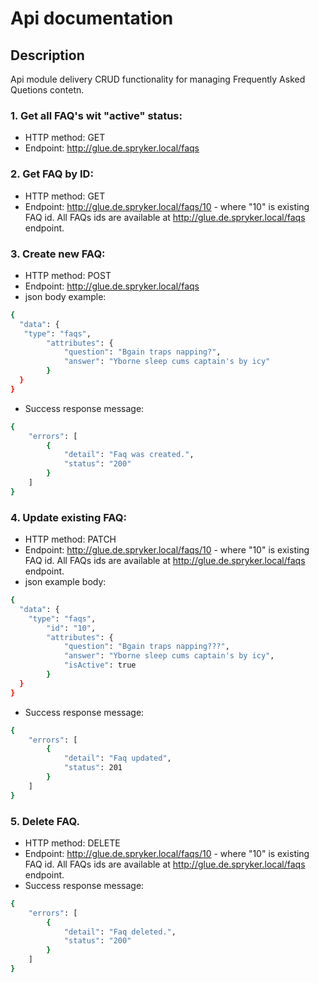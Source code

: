 # Api documentation

## Description

Api module delivery CRUD functionality for managing Frequently Asked Quetions contetn.

### 1. Get all FAQ's wit "active" status:
* HTTP method: GET
* Endpoint: http://glue.de.spryker.local/faqs

### 2. Get FAQ by ID:
* HTTP method: GET
* Endpoint: http://glue.de.spryker.local/faqs/10 - where "10" is existing FAQ id. All FAQs ids are available at http://glue.de.spryker.local/faqs endpoint.

### 3. Create new FAQ:
* HTTP method: POST
* Endpoint: http://glue.de.spryker.local/faqs
* json body example:
```bash
{
  "data": {
   "type": "faqs",
        "attributes": {
            "question": "Bgain traps napping?",
            "answer": "Yborne sleep cums captain's by icy"
        }
  }
}
```
* Success response message:
```bash
{
    "errors": [
        {
            "detail": "Faq was created.",
            "status": "200"
        }
    ]
}
```
### 4. Update existing FAQ:
* HTTP method: PATCH
* Endpoint: http://glue.de.spryker.local/faqs/10 - where "10" is existing FAQ id. All FAQs ids are available at http://glue.de.spryker.local/faqs endpoint.
* json example body:
```bash
{
  "data": {
    "type": "faqs",
        "id": "10",
        "attributes": {
            "question": "Bgain traps napping???",
            "answer": "Yborne sleep cums captain's by icy",
            "isActive": true
        }
  }
}
```
* Success response message:
```bash
{
    "errors": [
        {
            "detail": "Faq updated",
            "status": 201
        }
    ]
}
```
### 5. Delete FAQ.
* HTTP method: DELETE
* Endpoint: http://glue.de.spryker.local/faqs/10 - where "10" is existing FAQ id. All FAQs ids are available at http://glue.de.spryker.local/faqs endpoint.
* Success response message:
```bash
{
    "errors": [
        {
            "detail": "Faq deleted.",
            "status": "200"
        }
    ]
}
```

